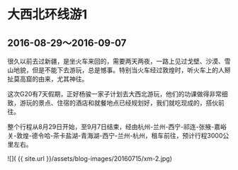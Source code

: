 大西北环线游1
========================

2016-08-29～2016-09-07
------------------------

很久以前去过新疆，是坐火车来回的，需要两天两夜，一路上见过戈壁、沙漠、雪山地貌，但是不能下去游玩，总是憾事。特别当火车经过敦煌时，听火车上的人掰扯莫高窟的由来，尤其神往。


这次G20有7天假期，正好杨骏一家子计划去大西北游玩，他们的功课做得非常细致，游玩的景点、住宿的酒店和就餐地点已经规划好，我们就吃现成的，搭伙前往。


整个行程从8月29日开始，至9月7日结束，经由杭州-兰州-西宁-祁连-张掖-嘉峪关-敦煌-德令哈-茶卡盐湖-青海湖-西宁-兰州-杭州，租车前往，预计行程3000公里左右。


![]( {{ site.url }}/assets/blog-images/20160715/xm-2.jpg)
